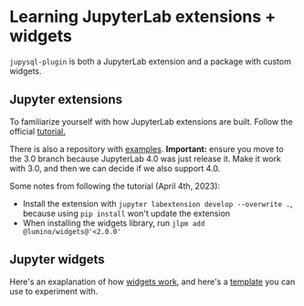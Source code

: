 # Learning JupyterLab extensions + widgets

`jupysql-plugin` is both a JupyterLab extension and a package with custom widgets.

## Jupyter extensions


To familiarize yourself with how JupyterLab extensions are built. Follow the official [tutorial.](https://jupyterlab.readthedocs.io/en/stable/extension/extension_tutorial.html)

There is also a repository with [examples](https://github.com/jupyterlab/extension-examples). **Important:** ensure you move to the 3.0 branch because JupyterLab 4.0 was just release it. Make it work with 3.0, and then we can decide if we also support 4.0.

Some notes from following the tutorial (April 4th, 2023):

- Install the extension with `jupyter labextension develop --overwrite .`, because using `pip install` won't update the extension
- When installing the widgets library, run `jlpm add @lumino/widgets@'<2.0.0'`

## Jupyter widgets

Here's an exaplanation of how [widgets work](https://ipywidgets.readthedocs.io/en/stable/examples/Widget%20Low%20Level.html), and here's a [template](https://github.com/jupyter-widgets/widget-ts-cookiecutter) you can use to experiment with.
